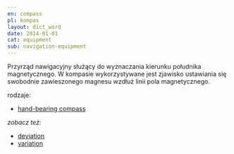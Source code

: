 ```yaml
---
en: compass
pl: kompas
layout: dict_word
date: 2014-01-01
cat: equipment
sub: navigation-equipment
---
```


Przyrząd nawigacyjny służący do wyznaczania kierunku południka magnetycznego. 
W kompasie wykorzystywane jest zjawisko ustawiania się swobodnie zawieszonego magnesu wzdłuż linii pola magnetycznego.

rodzaje:

* [hand-bearing compass](/dict/hand-bearing-compass.html)

*zobacz też:*

* [deviation](/dict/deviation.html)
* [variation](/dict/variation.html)